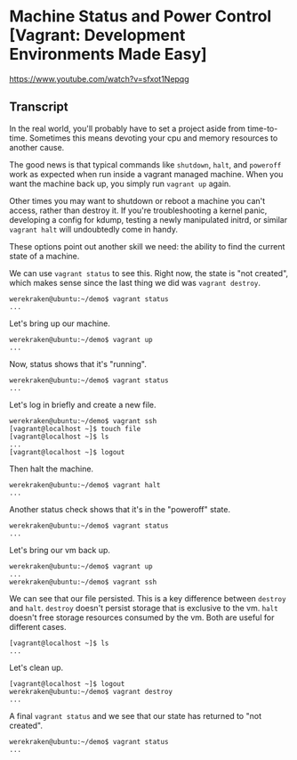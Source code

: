 # Machine Status and Power Control [Vagrant: Development Environments Made Easy]

https://www.youtube.com/watch?v=sfxot1Nepqg

## Transcript

In the real world, you'll probably have to set a project aside from time-to-time. Sometimes this means devoting your cpu and memory resources to another cause.

The good news is that typical commands like `shutdown`, `halt`, and `poweroff` work as expected when run inside a vagrant managed machine. When you want the machine back up, you simply run `vagrant up` again.

Other times you may want to shutdown or reboot a machine you can't access, rather than destroy it. If you're troubleshooting a kernel panic, developing a config for kdump, testing a newly manipulated initrd, or similar `vagrant halt` will undoubtedly come in handy.

These options point out another skill we need: the ability to find the current state of a machine.

We can use `vagrant status` to see this. Right now, the state is "not created", which makes sense since the last thing we did was `vagrant destroy`.
```
werekraken@ubuntu:~/demo$ vagrant status
...
```

Let's bring up our machine.
```
werekraken@ubuntu:~/demo$ vagrant up
...
```

Now, status shows that it's "running".
```
werekraken@ubuntu:~/demo$ vagrant status
...
```

Let's log in briefly and create a new file.
```
werekraken@ubuntu:~/demo$ vagrant ssh
[vagrant@localhost ~]$ touch file
[vagrant@localhost ~]$ ls
...
[vagrant@localhost ~]$ logout
```

Then halt the machine.
```
werekraken@ubuntu:~/demo$ vagrant halt
...
```

Another status check shows that it's in the "poweroff" state.
```
werekraken@ubuntu:~/demo$ vagrant status
...
```

Let's bring our vm back up.
```
werekraken@ubuntu:~/demo$ vagrant up
...
werekraken@ubuntu:~/demo$ vagrant ssh
```

We can see that our file persisted. This is a key difference between `destroy` and `halt`. `destroy` doesn't persist storage that is exclusive to the vm. `halt` doesn't free storage resources consumed by the vm. Both are useful for different cases.
```
[vagrant@localhost ~]$ ls
...
```

Let's clean up.
```
[vagrant@localhost ~]$ logout
werekraken@ubuntu:~/demo$ vagrant destroy
...
```

A final `vagrant status` and we see that our state has returned to "not created".
```
werekraken@ubuntu:~/demo$ vagrant status
...
```
